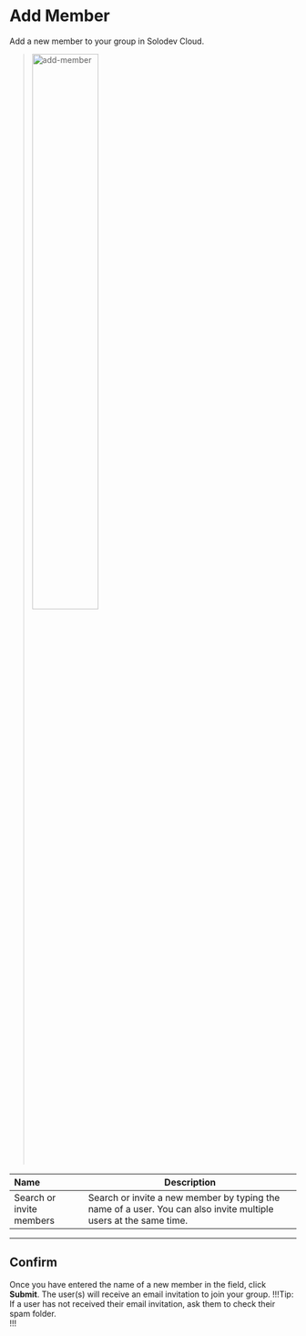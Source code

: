 # Add Member

Add a new member to your group in Solodev Cloud.

><img src="../../../images/add-member.jpg" alt="add-member" style="width: 50%; display: block"></a>


**Name** | **Description** 
:--- | ---
Search or invite members | Search or invite a new member by typing the name of a user. You can also invite multiple users at the same time.

---

## Confirm

Once you have entered the name of a new member in the field, click **Submit**. The user(s) will receive an email invitation to join your group. 
!!!Tip:
If a user has not received their email invitation, ask them to check their spam folder.    
!!!

